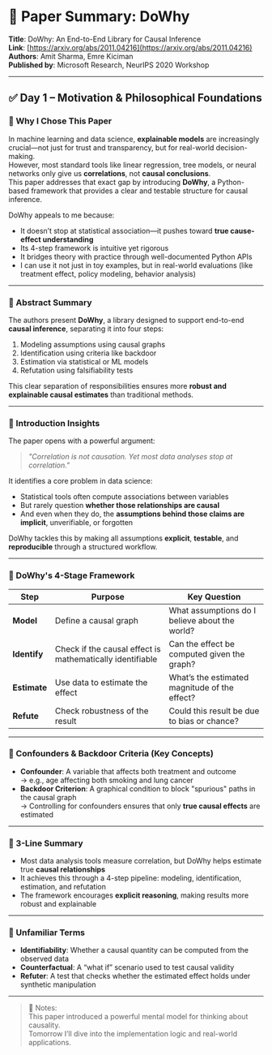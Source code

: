 # 📄 Paper Summary: DoWhy

**Title**: DoWhy: An End-to-End Library for Causal Inference  
**Link**: [https://arxiv.org/abs/2011.04216](https://arxiv.org/abs/2011.04216)  
**Authors**: Amit Sharma, Emre Kiciman  
**Published by**: Microsoft Research, NeurIPS 2020 Workshop

---

## ✅ Day 1 – Motivation & Philosophical Foundations

### 📌 Why I Chose This Paper

In machine learning and data science, **explainable models** are increasingly crucial—not just for trust and transparency, but for real-world decision-making.  
However, most standard tools like linear regression, tree models, or neural networks only give us **correlations**, not **causal conclusions**.  
This paper addresses that exact gap by introducing **DoWhy**, a Python-based framework that provides a clear and testable structure for causal inference.

DoWhy appeals to me because:
- It doesn’t stop at statistical association—it pushes toward **true cause-effect understanding**  
- Its 4-step framework is intuitive yet rigorous  
- It bridges theory with practice through well-documented Python APIs  
- I can use it not just in toy examples, but in real-world evaluations (like treatment effect, policy modeling, behavior analysis)

---

### 📌 Abstract Summary

The authors present **DoWhy**, a library designed to support end-to-end **causal inference**, separating it into four steps:  
1) Modeling assumptions using causal graphs  
2) Identification using criteria like backdoor  
3) Estimation via statistical or ML models  
4) Refutation using falsifiability tests

This clear separation of responsibilities ensures more **robust and explainable causal estimates** than traditional methods.

---

### 📌 Introduction Insights

The paper opens with a powerful argument:  
> *"Correlation is not causation. Yet most data analyses stop at correlation."*

It identifies a core problem in data science:  
- Statistical tools often compute associations between variables  
- But rarely question **whether those relationships are causal**  
- And even when they do, the **assumptions behind those claims are implicit**, unverifiable, or forgotten

DoWhy tackles this by making all assumptions **explicit**, **testable**, and **reproducible** through a structured workflow.

---

### 📌 DoWhy's 4-Stage Framework

| Step | Purpose | Key Question |
|------|---------|--------------|
| **Model** | Define a causal graph | What assumptions do I believe about the world? |
| **Identify** | Check if the causal effect is mathematically identifiable | Can the effect be computed given the graph? |
| **Estimate** | Use data to estimate the effect | What’s the estimated magnitude of the effect? |
| **Refute** | Check robustness of the result | Could this result be due to bias or chance? |

---

### 📌 Confounders & Backdoor Criteria (Key Concepts)

- **Confounder**: A variable that affects both treatment and outcome  
  → e.g., age affecting both smoking and lung cancer  
- **Backdoor Criterion**: A graphical condition to block "spurious" paths in the causal graph  
  → Controlling for confounders ensures that only **true causal effects** are estimated

---

### 📌 3-Line Summary

- Most data analysis tools measure correlation, but DoWhy helps estimate true **causal relationships**  
- It achieves this through a 4-step pipeline: modeling, identification, estimation, and refutation  
- The framework encourages **explicit reasoning**, making results more robust and explainable

---

### 📌 Unfamiliar Terms

- **Identifiability**: Whether a causal quantity can be computed from the observed data  
- **Counterfactual**: A “what if” scenario used to test causal validity  
- **Refuter**: A test that checks whether the estimated effect holds under synthetic manipulation

---

> 📝 Notes:  
> This paper introduced a powerful mental model for thinking about causality.  
> Tomorrow I’ll dive into the implementation logic and real-world applications.

